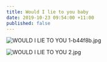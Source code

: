 ```yaml
---
title: Would I lie to you baby
date: 2019-10-23 09:54:00 +11:00
published: false
---
```



![WOULD I LIE TO YOU 1-b44f8b.jpg](/uploads/WOULD%20I%20LIE%20TO%20YOU%201-b44f8b.jpg)

![WOULD I LIE TO YOU 2.jpg](/uploads/WOULD%20I%20LIE%20TO%20YOU%202.jpg)